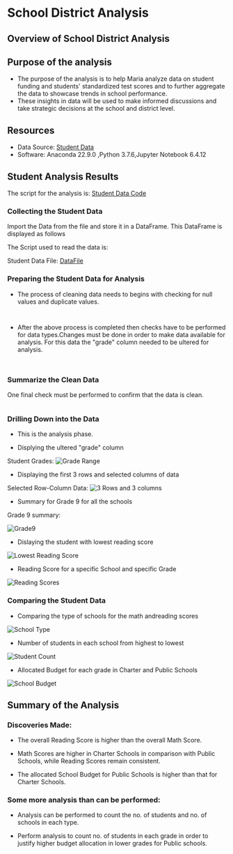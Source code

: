 # School District Analysis

## Overview of School District Analysis

## Purpose of the analysis

- The purpose of the analysis is to help Maria analyze data on student funding and students' standardized test scores and to further aggregate the data to showcase trends in school performance.
- These insights in data will be used to make informed discussions and take strategic decisions at the school and district level.

## Resources

- Data Source: [Student Data]()
- Software: Anaconda 22.9.0 ,Python 3.7.6,Jupyter Notebook 6.4.12

## Student Analysis Results

The script for the analysis is: [Student Data Code](https://github.com/manasidek/School_District_Analysis/tree/main/Student_Data_Challenge_Starter_Code/Solved)

### Collecting the Student Data

Import the Data from the file and store it in a DataFrame. This DataFrame is displayed as follows

The Script used to read the data is:

Student Data File: [DataFile]()


### Preparing the Student Data for Analysis

- The process of cleaning data needs to begins with checking for null values and duplicate values.

![]()

![]()


- After the above process is completed then checks have to be performed for data types.Changes must be done in order to make data available for analysis. For this data the "grade" column needed to be ultered for analysis.

![]()

![]()


### Summarize the Clean Data

One final check must be performed to confirm that the data is clean.

![]()

### Drilling Down into the Data

- This is the analysis phase. 

- Displying the ultered "grade" column

Student Grades:
![Grade Range]()

- Displaying the first 3 rows and selected columns of data

Selected Row-Column Data:
![3 Rows and 3 columns]()


- Summary for Grade 9 for all the schools

Grade 9 summary:

![Grade9]()


- Dislaying the student with lowest reading score

![Lowest Reading Score]()

- Reading Score for a specific School and specific Grade

![Reading Scores]()

### Comparing the Student Data

- Comparing the type of schools for the math andreading scores

![School Type]()

- Number of students in each school from highest to lowest

![Student Count]()

- Allocated Budget for each grade in Charter and Public Schools

![School Budget]()


## Summary of the Analysis

### Discoveries Made:

- The overall Reading Score is higher than the overall Math Score.

- Math Scores are higher in Charter Schools in comparison with Public Schools, while Reading Scores remain consistent.

- The allocated School Budget for Public Schools is higher than that for Charter Schools.

### Some more analysis than can be performed:

- Analysis can be performed to count the no. of students and no. of schools in each type.

- Perform analysis to count no. of students in each grade in order to justify higher budget allocation in lower grades for Public schools.


